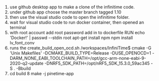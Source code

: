 1. use github desktop app to make a clone of the infinitime code.
2. under github app choose the master branch tagged 1.10
3. then use the visual studio code to open the infinitime folder.
4. wait for visual studio code to run docker container, then opened an terminal
5. with root account
add root password add in to dockerfile RUN echo 'Docker!' | passwd --stdin root 
apt-get install npm
npm install lv_font_conv
6. runs the create_build_open_ocd.sh
 /workspaces/InfiniTime$ cmake -G 'Unix Makefiles' -DCMAKE_BUILD_TYPE=Release -DUSE_OPENOCD=1 -DARM_NONE_EABI_TOOLCHAIN_PATH=/opt/gcc-arm-none-eabi-9-2020-q2-update -DNRF5_SDK_PATH=/opt/nRF5_SDK_15.3.0_59ac345 -S . -Bbuild
7. cd build
8 make -j pinetime-app